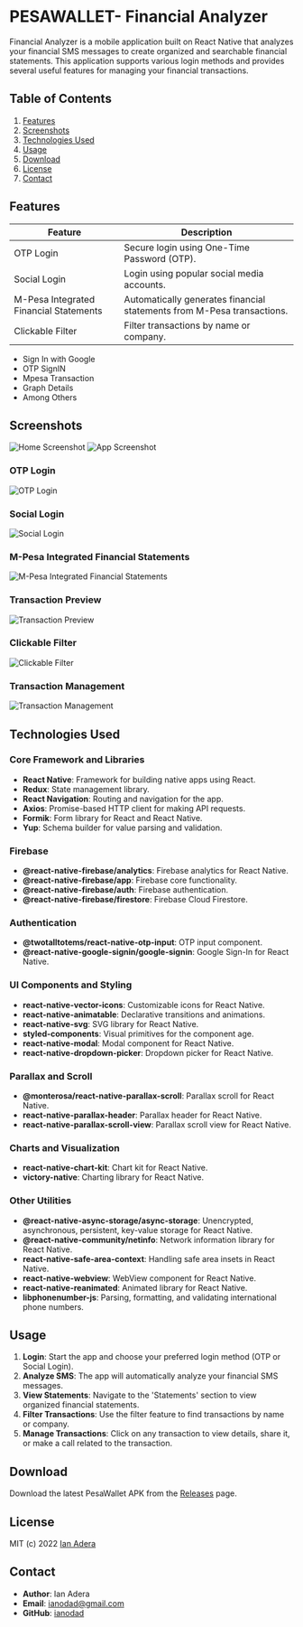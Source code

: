# PESAWALLET- Financial Analyzer

Financial Analyzer is a mobile application built on React Native that analyzes your financial SMS messages to create organized and searchable financial statements.
This application supports various login methods and provides several useful features for managing your financial transactions.

## Table of Contents

1. [Features](#features)
2. [Screenshots](#screenshots)
3. [Technologies Used](#technologies-used)
4. [Usage](#usage)
5. [Download](#download)
6. [License](#license)
7. [Contact](#contact)

## Features

| Feature                                | Description                                                            |
| -------------------------------------- | ---------------------------------------------------------------------- |
| OTP Login                              | Secure login using One-Time Password (OTP).                            |
| Social Login                           | Login using popular social media accounts.                             |
| M-Pesa Integrated Financial Statements | Automatically generates financial statements from M-Pesa transactions. |
| Clickable Filter                       | Filter transactions by name or company.                                |

- Sign In with Google
- OTP SignIN
- Mpesa Transaction
- Graph Details
- Among Others

## Screenshots

![Home Screenshot](screenshots/homescreen.screenshot.png)
![App Screenshot](screenshots/pesawallet.screenshot.jpg)

### OTP Login

![OTP Login](screenshots/otp_login.png)

### Social Login

![Social Login](screenshots/social_login.png)

### M-Pesa Integrated Financial Statements

![M-Pesa Integrated Financial Statements](screenshots/mpesa_statements.png)

### Transaction Preview

![Transaction Preview](screenshots/transaction_preview.png)

### Clickable Filter

![Clickable Filter](screenshots/clickable_filter.png)

### Transaction Management

![Transaction Management](screenshots/transaction_management.png)

## Technologies Used

### Core Framework and Libraries

- **React Native**: Framework for building native apps using React.
- **Redux**: State management library.
- **React Navigation**: Routing and navigation for the app.
- **Axios**: Promise-based HTTP client for making API requests.
- **Formik**: Form library for React and React Native.
- **Yup**: Schema builder for value parsing and validation.

### Firebase

- **@react-native-firebase/analytics**: Firebase analytics for React Native.
- **@react-native-firebase/app**: Firebase core functionality.
- **@react-native-firebase/auth**: Firebase authentication.
- **@react-native-firebase/firestore**: Firebase Cloud Firestore.

### Authentication

- **@twotalltotems/react-native-otp-input**: OTP input component.
- **@react-native-google-signin/google-signin**: Google Sign-In for React Native.

### UI Components and Styling

- **react-native-vector-icons**: Customizable icons for React Native.
- **react-native-animatable**: Declarative transitions and animations.
- **react-native-svg**: SVG library for React Native.
- **styled-components**: Visual primitives for the component age.
- **react-native-modal**: Modal component for React Native.
- **react-native-dropdown-picker**: Dropdown picker for React Native.

### Parallax and Scroll

- **@monterosa/react-native-parallax-scroll**: Parallax scroll for React Native.
- **react-native-parallax-header**: Parallax header for React Native.
- **react-native-parallax-scroll-view**: Parallax scroll view for React Native.

### Charts and Visualization

- **react-native-chart-kit**: Chart kit for React Native.
- **victory-native**: Charting library for React Native.

### Other Utilities

- **@react-native-async-storage/async-storage**: Unencrypted, asynchronous, persistent, key-value storage for React Native.
- **@react-native-community/netinfo**: Network information library for React Native.
- **react-native-safe-area-context**: Handling safe area insets in React Native.
- **react-native-webview**: WebView component for React Native.
- **react-native-reanimated**: Animated library for React Native.
- **libphonenumber-js**: Parsing, formatting, and validating international phone numbers.

## Usage

1. **Login**: Start the app and choose your preferred login method (OTP or Social Login).
2. **Analyze SMS**: The app will automatically analyze your financial SMS messages.
3. **View Statements**: Navigate to the 'Statements' section to view organized financial statements.
4. **Filter Transactions**: Use the filter feature to find transactions by name or company.
5. **Manage Transactions**: Click on any transaction to view details, share it, or make a call related to the transaction.

## Download

Download the latest PesaWallet APK from the [Releases](release/PesaWallet.apk) page.

## License

MIT (c) 2022 [Ian Adera](https://github.com/ianodad)

## Contact

- **Author**: Ian Adera
- **Email**: <ianodad@gmail.com>
- **GitHub**: [ianodad](https://github.com/ianodad)
